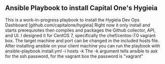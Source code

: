 ## Ansible Playbook to install Capital One's Hygieia

This is a work-in-progress playbook to install the Hygieia Dev Ops Dashboard [github.com/capitalone/hygieia]
Right now it only install and starts prerequisites then compiles and packages the Github collector, API, and UI.
I designed it for CentOS 7, specifically the chef/centos-7.0 vagrant box.
The target machine and port can be changed in the included hosts file.
After installing ansible on your client machine you can run the playbook with
	ansible-playbook install.yml -i hosts -k
The -k argument tells ansible to ask for the ssh password, for the vagrant box the password is "vagrant"